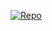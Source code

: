 [![Repo](https://github-readme-stats.vercel.app/api/pin/?username=TriHuynh-IT&repo=abc&theme=highcontrast)](https://github.com/TriHuynh-IT/abc)
